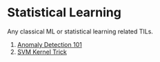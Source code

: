 # Statistical Learning

Any classical ML or statistical learning related TILs.

1. [Anomaly Detection 101](anomaly_detection_101.md)
2. [SVM Kernel Trick](svm_kernel_trick.md)